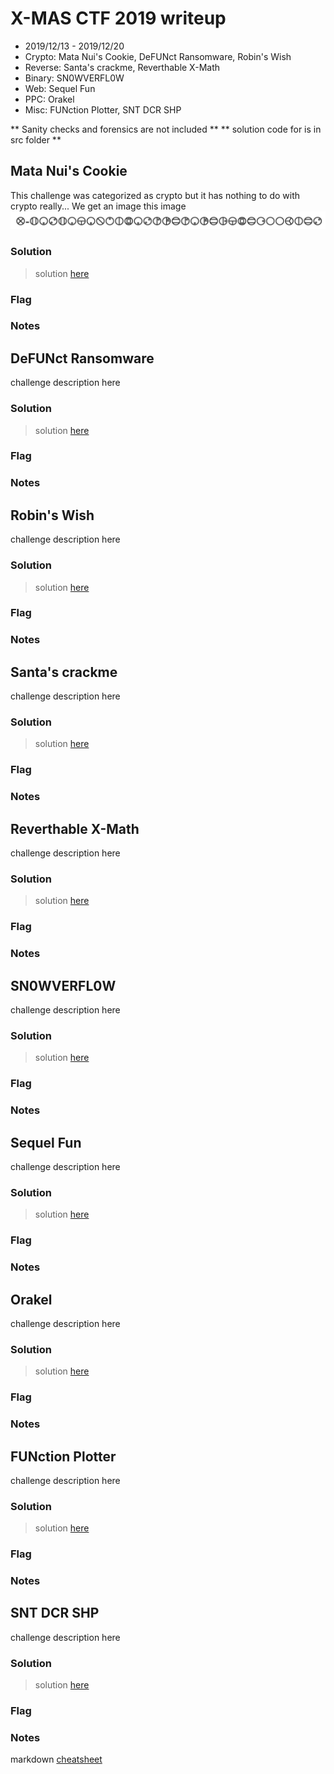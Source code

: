# X-MAS CTF 2019 writeup
* 2019/12/13 - 2019/12/20
* Crypto: Mata Nui's Cookie, DeFUNct Ransomware, Robin's Wish
* Reverse: Santa's crackme, Reverthable X-Math
* Binary: SN0WVERFL0W
* Web: Sequel Fun
* PPC: Orakel
* Misc: FUNction Plotter, SNT DCR SHP

** Sanity checks and forensics are not included **
** solution code for is in src folder **

## Mata Nui's Cookie
This challenge was categorized as crypto but it has nothing to do with crypto really...
We get an image this image
![](src/matanui.png)

### Solution

> solution [here](src/AAAA.py)
### Flag

### Notes

## DeFUNct Ransomware
challenge description here

### Solution

> solution [here](src/AAAA.py)
### Flag

### Notes

## Robin's Wish
challenge description here

### Solution

> solution [here](src/AAAA.py)
### Flag

### Notes

## Santa's crackme
challenge description here

### Solution

> solution [here](src/AAAA.py)
### Flag

### Notes

## Reverthable X-Math
challenge description here

### Solution

> solution [here](src/AAAA.py)
### Flag

### Notes

## SN0WVERFL0W
challenge description here

### Solution

> solution [here](src/AAAA.py)
### Flag

### Notes

## Sequel Fun
challenge description here

### Solution

> solution [here](src/AAAA.py)
### Flag

### Notes

## Orakel
challenge description here

### Solution

> solution [here](src/AAAA.py)
### Flag

### Notes

## FUNction Plotter
challenge description here

### Solution

> solution [here](src/AAAA.py)
### Flag

### Notes

## SNT DCR SHP
challenge description here

### Solution

> solution [here](src/AAAA.py)
### Flag

### Notes



markdown [cheatsheet](https://github.com/adam-p/markdown-here/wiki/Markdown-Cheatsheet)
